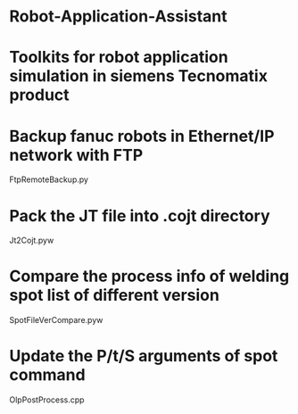 # Robot-Application-Assistant
# Toolkits for robot application simulation in siemens Tecnomatix product
# 
# 
# Backup fanuc robots in Ethernet/IP network with FTP
FtpRemoteBackup.py
#
# Pack the JT file into .cojt directory
Jt2Cojt.pyw
#
# Compare the process info of welding spot list of different version
SpotFileVerCompare.pyw
#
# Update the P/t/S arguments of spot command
OlpPostProcess.cpp
